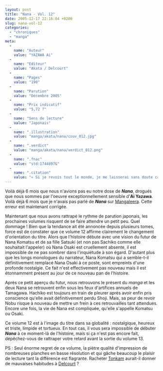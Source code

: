 ```yaml
---
layout: post
title: "Nana - Vol. 12"
date: 2005-12-17 22:16:04 +0200
slug: nana-vol-12
categories:
  - "chroniques"
  - "manga"
meta:
  -
    name: "Auteur"
    value: "YAZAWA Ai"
  -
    name: "Editeur"
    value: "Akata / Delcourt"
  -
    name: "Pages"
    value: "190"
  -
    name: "Parution"
    value: "Décembre 2005"
  -
    name: "Prix indicatif"
    value: "5,72 ?"
  -
    name: "Sens de lecture"
    value: "Japonais"
  -
    name: ".illustration"
    value: "manga/akata/nana/couv_012.jpg"
  -
    name: ".verdict"
    value: "manga/akata/nana/verdict_012.png"
  -
    name: ".fnac"
    value: "std:1744897&"
  -
    name: ".citation"
    value: "« Si je revois tout le monde, je me laisserai sans doute cajoler de nouveau »"
---
```


Voilà déjà 6 mois que nous n'avions pas eu notre dose de **_Nana_**, drogués que nous sommes par l'oeuvre exceptionnellement sensible d'**Ai Yazawa**. Voilà déjà 6 mois que je n'avais pas parlé de **_Nana_** sur [Mangaleera](http://www.mangaleera.com). Cette erreur est maintenant corrigée.

Maintenant que nous avons rattrapé le rythme de parution japonais, les prochaines volumes risquent de se faire attendre un petit peu. Quel dommage ! Bien que la tendance ait été annoncée depuis plusieurs tomes, force est de constater que ce volume 12 affirme clairement le changement d'orientation du titre. Alors que l'histoire débute avec une vision du futur de Nana Komatsu et de sa fille Satsuki (et non pas Sachiko comme elle souhaitait l'appeler) où Nana Osaki est cruellement absente, il est impossible de ne pas sombrer dans l'inquiétude à son égard. D'autant plus que les longs monologues du narrateur, Nana Komatsu qui a semble-t-il définitivement remplacé Nana Osaki à ce poste, sont empreints d'une profonde nostalgie. Ce fait n'est effectivement pas nouveau mais il est étonnamment présent au jour de ce nouveau pan de l'histoire.

Après ce petit aperçu du futur, nous retrouvons le présent du _manga_ et les deux Nana se retrouvent enfin sous les feux d'artifices annuels de Tamagawa. Hachiko est toujours en train de pleurer après avoir enfin pris conscience qu'elle avait définitivement perdu Shoji. Mais, sa peur de revoir Nobu risque à nouveau de mettre un frein à ces retrouvailles tant attendues. Encore une fois, la vie de Nana est compliquée, qu'elle s'appelle Komatsu ou Osaki.

Ce volume 12 est à l'image du titre dans sa globalité : nostalgique, heureux et triste, limpide et tortueux. En tout cas, il vous sera impossible de débuter **_Nana_** à ce moment-là de l'histoire, mais si ça n'est pas encore fait, dépêchez-vous de rattraper votre retard avant la sortie du volume 13.

PS : Seul énorme regret de ce volume, la piètre qualité d'impression de nombreuses planches en basse résolution et qui gâche beaucoup le plaisir de lecture tant la différence est flagrante. Racheter [Tonkam](http://www.tonkam.com) aurait-il donner de mauvaises habitudes à [Delcourt](http://www.akata.fr) ?